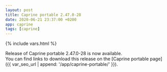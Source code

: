 ```yaml
---
layout: post
title: Caprine portable 2.47.0-28
date: 2020-06-21 23:37:00 +0200
app: caprine
tags: [caprine]
---
```

{% include vars.html %}

Release of Caprine portable 2.47.0-28 is now available.<br />
You can find links to download this release on the [Caprine portable page]({{ var_seo_url | append: '/app/caprine-portable/' }}).
